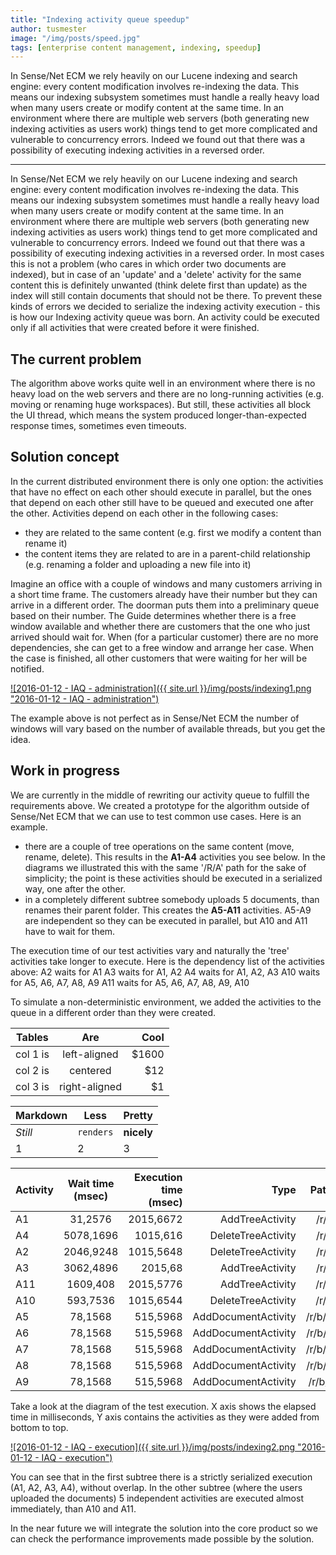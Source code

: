 ```yaml
---
title: "Indexing activity queue speedup"
author: tusmester
image: "/img/posts/speed.jpg"
tags: [enterprise content management, indexing, speedup]
---
```


In Sense/Net ECM we rely heavily on our Lucene indexing and search engine: every content modification involves re-indexing the data. This means our indexing subsystem sometimes must handle a really heavy load when many users create or modify content at the same time.
In an environment where there are multiple web servers (both generating new indexing activities as users work) things tend to get more complicated and vulnerable to concurrency errors. Indeed we found out that there was a possibility of executing indexing activities in a reversed order.

---

In Sense/Net ECM we rely heavily on our Lucene indexing and search engine: every content modification involves re-indexing the data. This means our indexing subsystem sometimes must handle a really heavy load when many users create or modify content at the same time.
In an environment where there are multiple web servers (both generating new indexing activities as users work) things tend to get more complicated and vulnerable to concurrency errors. Indeed we found out that there was a possibility of executing indexing activities in a reversed order. In most cases this is not a problem (who cares in which order two documents are indexed), but in case of an 'update' and a 'delete' activity for the same content this is definitely unwanted (think delete first than update) as the index will still contain documents that should not be there.
To prevent these kinds of errors we decided to serialize the indexing activity execution - this is how our Indexing activity queue was born. An activity could be executed only if all activities that were created before it were finished.

## The current problem

The algorithm above works quite well in an environment where there is no heavy load on the web servers and there are no long-running activities (e.g. moving or renaming huge workspaces). But still, these activities all block the UI thread, which means the system produced longer-than-expected response times, sometimes even timeouts.

## Solution concept

In the current distributed environment there is only one option: the activities that have no effect on each other should execute in parallel, but the ones that depend on each other still have to be queued and executed one after the other.
Activities depend on each other in the following cases:

-   they are related to the same content (e.g. first we modify a content than rename it)
-   the content items they are related to are in a parent-child relationship (e.g. renaming a folder and uploading a new file into it)

Imagine an office with a couple of windows and many customers arriving in a short time frame. The customers already have their number but they can arrive in a different order. The doorman puts them into a preliminary queue based on their number. The Guide determines whether there is a free window available and whether there are customers that the one who just arrived should wait for. When (for a particular customer) there are no more dependencies, she can get to a free window and arrange her case. When the case is finished, all other customers that were waiting for her will be notified.

[![2016-01-12 - IAQ - administration]({{ site.url }}/img/posts/indexing1.png "2016-01-12 - IAQ - administration")](../../image.axd?picture)

The example above is not perfect as in Sense/Net ECM the number of windows will vary based on the number of available threads, but you get the idea.

## Work in progress

We are currently in the middle of rewriting our activity queue to fulfill the requirements above. We created a prototype for the algorithm outside of Sense/Net ECM that we can use to test common use cases. Here is an example.


-   there are a couple of tree operations on the same content (move, rename, delete). This results in the **A1-A4** activities you see below. In the diagrams we illustrated this with the same '/R/A' path for the sake of simplicity; the point is these activities should be executed in a serialized way, one after the other.
-   in a completely different subtree somebody uploads 5 documents, than renames their parent folder. This creates the **A5-A11** activities. A5-A9 are independent so they can be executed in parallel, but A10 and A11 have to wait for them.

The execution time of our test activities vary and naturally the 'tree' activities take longer to execute. Here is the dependency list of the activities above:
A2 waits for A1
A3 waits for A1, A2
A4 waits for A1, A2, A3
A10 waits for A5, A6, A7, A8, A9
A11 waits for A5, A6, A7, A8, A9, A10

To simulate a non-deterministic environment, we added the activities to the queue in a different order than they were created.

 | Tables   |      Are      |  Cool |
 |----------|:-------------:|------:|
 | col 1 is |  left-aligned | $1600 |
 | col 2 is |    centered   |   $12 |
 | col 3 is | right-aligned |    $1 |
 
 Markdown | Less | Pretty
--- | --- | ---
*Still* | `renders` | **nicely**
1 | 2 | 3

| Activity | Wait time (msec) | Execution time (msec) | Type | Path |
|-|:-:|-:|-:|-:|
| A1 | 31,2576 | 2015,6672 | AddTreeActivity | /r/a |
| A4 | 5078,1696 | 1015,616 | DeleteTreeActivity | /r/a |
| A2 | 2046,9248 | 1015,5648 | DeleteTreeActivity | /r/a |
| A3 | 3062,4896 | 2015,68 | AddTreeActivity | /r/a |
| A11 | 1609,408 | 2015,5776 | AddTreeActivity | /r/b |
| A10 | 593,7536 | 1015,6544 | DeleteTreeActivity | /r/b |
| A5 | 78,1568 | 515,5968 | AddDocumentActivity | /r/b/b |
| A6 | 78,1568 | 515,5968 | AddDocumentActivity | /r/b/c |
| A7 | 78,1568 | 515,5968 | AddDocumentActivity | /r/b/d |
| A8 | 78,1568 | 515,5968 | AddDocumentActivity | /r/b/e |
| A9 | 78,1568 | 515,5968 | AddDocumentActivity | /r/b/f |

   
Take a look at the diagram of the test execution. X axis shows the elapsed time in milliseconds, Y axis contains the activities as they were added from bottom to top.

[![2016-01-12 - IAQ - execution]({{ site.url }}/img/posts/indexing2.png "2016-01-12 - IAQ - execution")](../../image.axd?picture)

You can see that in the first subtree there is a strictly serialized execution (A1, A2, A3, A4), without overlap. In the other subtree (where the users uploaded the documents) 5 independent activities are executed almost immediately, than A10 and A11.

In the near future we will integrate the solution into the core product so we can check the performance improvements made possible by the solution.

